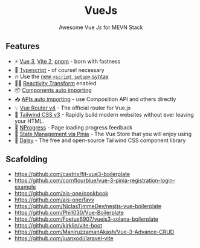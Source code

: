 <div align='center'>
<h1>VueJs</h1>
</div>

<p align='center'>
Awesome Vue Js for MEVN Stack
</p>


## Features

- ⚡ [Vue 3](https://github.com/vuejs/vue-next), [Vite 2](https://github.com/vitejs/vite), [pnpm](https://pnpm.js.org/) - born with fastness
- 💪 [Typescript](https://www.typescriptlang.org/) - of course! necessary
- 🔥 Use the [new `<script setup>` syntax](https://github.com/vuejs/rfcs/pull/227)
- 🤙🏻 [Reactivity Transform](https://vuejs.org/guide/extras/reactivity-transform.html) enabled
- 📦 [Components auto importing](./src/components)
- 📥 [APIs auto importing](https://github.com/antfu/unplugin-auto-import) - use Composition API and others directly
- 💡 [Vue Router v4](https://router.vuejs.org/zh/) - The official router for Vue.js
- 🎨 [Tailwind CSS v3](https://tailwindcss.com/docs/configuration) - Rapidly build modern websites without ever leaving your HTML.
- 🎉 [NProgress](https://github.com/rstacruz/nprogress) - Page loading progress feedback
- 🍍 [State Management via Pinia](https://pinia.esm.dev/) - The Vue Store that you will enjoy using
- 🌼 [Daisy](https://daisyui.com/) - The free and open-source Tailwind CSS component library


## Scafolding
- https://github.com/castrix/fit-vue3-boilerplate
- https://github.com/cornflourblue/vue-3-pinia-registration-login-example 
- https://github.com/ais-one/cookbook
- https://github.com/ais-one/favv
- https://github.com/NiclasTimmeDev/nestjs-vue-boilerplate
- https://github.com/Phill030/Vue-Boilerplate
- https://github.com/Foetus6907/vuejs3-solana-boilerplate
- https://github.com/kirklin/vite-boot
- https://github.com/ManiruzzamanAkash/Vue-3-Advance-CRUD
- https://github.com/juanxodj/laravel-vite
